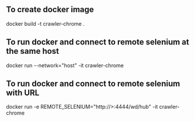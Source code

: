 

## To create docker image
docker build -t crawler-chrome .

## To run docker and connect to remote selenium at the same host
docker run  --network="host" -it crawler-chrome

## To run docker and connect to remote selenium with URL
docker run -e REMOTE_SELENIUM="http://<remote url>>:4444/wd/hub" -it crawler-chrome 